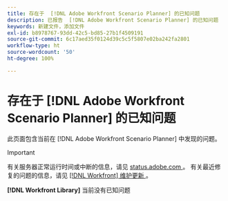 ```yaml
---
title: 存在于  [!DNL Adobe Workfront Scenario Planner] 的已知问题
description: 已报告  [!DNL Adobe Workfront Scenario Planner] 的已知问题
keywords: 新建文件，添加文件
exl-id: b8978767-93dd-42c5-bd85-27b1f4509191
source-git-commit: 6c17aed35f0124d39c5c5f5807e02ba242fa2801
workflow-type: ht
source-wordcount: '50'
ht-degree: 100%

---
```


# 存在于 [!DNL Adobe Workfront Scenario Planner] 的已知问题

此页面包含当前在 [!DNL Adobe Workfront Scenario Planner] 中发现的问题。

>[!IMPORTANT]
>
>有关服务器正常运行时间或中断的信息，请见 [status.adobe.com ](https://status.adobe.com)。 有关最近修复的问题的信息，请见 [[!DNL Workfront]  维护更新 ](../maintenance/current-updates.md)。

**[!DNL Workfront Library]** 当前没有已知问题
<!--


-->
